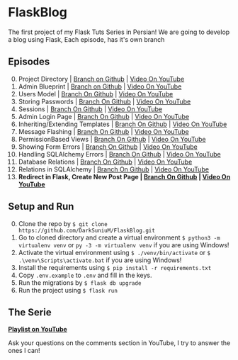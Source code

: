 # FlaskBlog
The first project of my Flask Tuts Series in Persian!
We are going to develop a blog using Flask, Each episode, has it's own branch

## Episodes
0. Project Directory | [Branch on Github](https://github.com/DarkSuniuM/FlaskBlog/tree/00-Project_Directory) | [Video On YouTube](https://youtu.be/wYYLs_yqJ_8)
0. Admin Blueprint | [Branch on Github](https://github.com/DarkSuniuM/FlaskBlog/tree/01-Admin_Blueprint) | [Video On YouTube](https://youtu.be/dPB5N1Uk_Ik)
0. Users Model | [Branch On Github](https://github.com/DarkSuniuM/FlaskBlog/tree/02-Users_Model) | [Video On YouTube](https://youtu.be/GNHlcw4yQjI)
0. Storing Passwords | [Branch On Github](https://github.com/DarkSuniuM/FlaskBlog/tree/03-Storing_Passwords) | [Video On YouTube](https://youtu.be/RENMu08Gt5Y)
0. Sessions | [Branch On Github](https://github.com/DarkSuniuM/FlaskBlog/tree/04-Sessions) | [Video On YouTube](https://youtu.be/yx2KnB3msZE)
0. Admin Login Page | [Branch On Github](https://github.com/DarkSuniuM/FlaskBlog/tree/05-Admin_Login_Page) | [Video On YouTube](https://youtu.be/nS6PnTu1XrQ)
0. Inheriting/Extending Templates | [Branch On Github](https://github.com/DarkSuniuM/FlaskBlog/tree/06-Inheriting/Extending_Templates) | [Video On YouTube](https://youtu.be/IPgkm-CgArE)
0. Message Flashing | [Branch On Github](https://github.com/DarkSuniuM/FlaskBlog/tree/07-Message_Flashing) | [Video On YouTube](https://youtu.be/su4fQXjLTwI)
0. PermissionBased Views | [Branch On Github](https://github.com/DarkSuniuM/FlaskBlog/tree/08-PermissionBased_Views) | [Video On YouTube](https://youtu.be/7mFvYbRQ6ec)
0. Showing Form Errors | [Branch On Github](https://github.com/DarkSuniuM/FlaskBlog/tree/09-Showing_Form_Errors) | [Video On YouTube](https://youtu.be/GUI9BWCG-qc)
0. Handling SQLAlchemy Errors | [Branch On Github](https://github.com/DarkSuniuM/FlaskBlog/tree/10-Handling_SQLAlchemy_Errors) | [Video On YouTube](https://youtu.be/eAttPLeMFsU)
0. Database Relations | [Branch On Github](https://github.com/DarkSuniuM/FlaskBlog/tree/11-Database_Relations) | [Video On YouTube](https://youtu.be/Jnfg47tqAMk)
0. Relations in SQLAlchemy | [Branch On Github](https://github.com/DarkSuniuM/FlaskBlog/tree/12-Relations_in_SQLAlchemy) | [Video On YouTube](https://youtu.be/mwB_4biOhHc)
0. **Redirect in Flask, Create New Post Page | [Branch On Github](https://github.com/DarkSuniuM/FlaskBlog/tree/13-Create_New_Post_Page) | [Video On YouTube](https://youtu.be/GsuxVSigdNQ)**



## Setup and Run
0. Clone the repo by `$ git clone https://github.com/DarkSuniuM/FlaskBlog.git`
0. Go to cloned directory and create a virtual environment `$ python3 -m virtualenv venv` or `py -3 -m virtualenv venv` if you are using Windows!
0. Activate the virtual environment using `$ ./venv/bin/activate` or `$ .\venv\Scripts\activate.bat` if you are using Windows!
0. Install the requirements using `$ pip install -r requirements.txt`
0. Copy `.env.example` to  `.env` and fill in the keys.
0. Run the migrations by `$ flask db upgrade`
0. Run the project using `$ flask run`

## The Serie
**[Playlist on YouTube](https://www.youtube.com/playlist?list=PLdUn5H7OTUk1WYCrDJpNGpJ2GFWd7yZaw)**

Ask your questions on the comments section in YouTube, I try to answer the ones I can!
